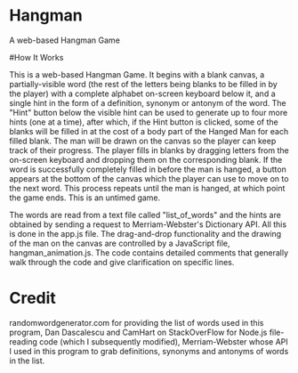 # Hangman
A web-based Hangman Game 

#How It Works 

This is a web-based Hangman Game. It begins with a blank canvas, a partially-visible word (the rest of the letters being blanks to be filled in by the player) with a complete alphabet on-screen keyboard below it,
and a single hint in the form of a definition, synonym or antonym of the word. The "Hint" button below the visible hint can be used to generate up to four more hints 
(one at a time), after which, if the Hint button is clicked, some of the blanks will be filled in at the cost of a body part of the Hanged Man for each filled blank. The man 
will be drawn on the canvas so the player can keep track of their progress. The player fills in blanks by dragging letters from the on-screen keyboard and dropping them on the corresponding blank. 
If the word is successfully completely filled in before the man is hanged, a button appears at the bottom of the canvas which the player can use to move on to the next word.
This process repeats until the man is hanged, at which point the game ends. This is an untimed game. 

The words are read from a text file called "list_of_words" and the hints are obtained by sending a request to Merriam-Webster's Dictionary API. All this is done in the 
app.js file. The drag-and-drop functionality and the drawing of the man on the canvas are controlled by a JavaScript file, hangman_animation.js. The code contains detailed
comments that generally walk through the code and give clarification on specific lines. 


# Credit 

randomwordgenerator.com for providing the list of words used in this program,
Dan Dascalescu and CamHart on StackOverFlow for Node.js file-reading code (which I subsequently modified),
Merriam-Webster whose API I used in this program to grab definitions, synonyms and antonyms of words in the list. 
